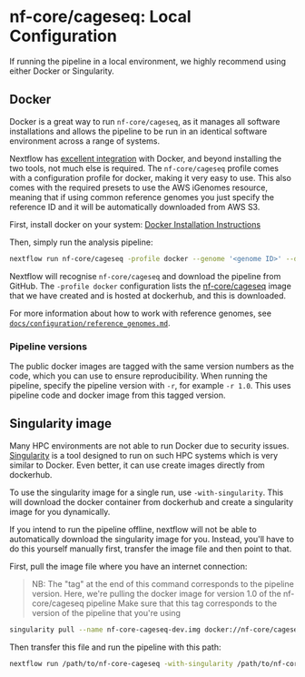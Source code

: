 # nf-core/cageseq: Local Configuration

If running the pipeline in a local environment, we highly recommend using either Docker or Singularity.

## Docker
Docker is a great way to run `nf-core/cageseq`, as it manages all software installations and allows the pipeline to be run in an identical software environment across a range of systems.

Nextflow has [excellent integration](https://www.nextflow.io/docs/latest/docker.html) with Docker, and beyond installing the two tools, not much else is required. The `nf-core/cageseq` profile comes with a configuration profile for docker, making it very easy to use. This also comes with the required presets to use the AWS iGenomes resource, meaning that if using common reference genomes you just specify the reference ID and it will be automatically downloaded from AWS S3.

First, install docker on your system: [Docker Installation Instructions](https://docs.docker.com/engine/installation/)

Then, simply run the analysis pipeline:

```bash
nextflow run nf-core/cageseq -profile docker --genome '<genome ID>' --design '<path to your design file>'
```

Nextflow will recognise `nf-core/cageseq` and download the pipeline from GitHub. The `-profile docker` configuration lists the [nf-core/cageseq](https://hub.docker.com/r/nfcore/cageseq/) image that we have created and is hosted at dockerhub, and this is downloaded.

For more information about how to work with reference genomes, see [`docs/configuration/reference_genomes.md`](reference_genomes.md).

### Pipeline versions
The public docker images are tagged with the same version numbers as the code, which you can use to ensure reproducibility. When running the pipeline, specify the pipeline version with `-r`, for example `-r 1.0`. This uses pipeline code and docker image from this tagged version.


## Singularity image
Many HPC environments are not able to run Docker due to security issues. [Singularity](http://singularity.lbl.gov/) is a tool designed to run on such HPC systems which is very similar to Docker. Even better, it can use create images directly from dockerhub.

To use the singularity image for a single run, use `-with-singularity`. This will download the docker container from dockerhub and create a singularity image for you dynamically.

If you intend to run the pipeline offline, nextflow will not be able to automatically download the singularity image for you. Instead, you'll have to do this yourself manually first, transfer the image file and then point to that.

First, pull the image file where you have an internet connection:

> NB: The "tag" at the end of this command corresponds to the pipeline version.
> Here, we're pulling the docker image for version 1.0 of the nf-core/cageseq pipeline
> Make sure that this tag corresponds to the version of the pipeline that you're using

```bash
singularity pull --name nf-core-cageseq-dev.img docker://nf-core/cageseq:dev
```

Then transfer this file and run the pipeline with this path:

```bash
nextflow run /path/to/nf-core-cageseq -with-singularity /path/to/nf-core-cageseq-dev.img
```
